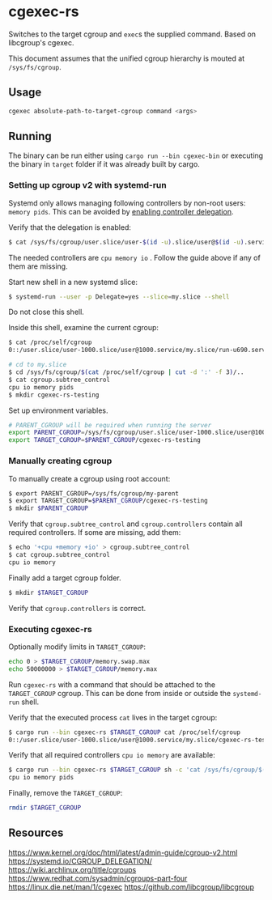 # cgexec-rs
Switches to the target cgroup and `exec`s the supplied command.
Based on libcgroup's cgexec.

This document assumes that the unified cgroup hierarchy is mouted at `/sys/fs/cgroup`.

## Usage
```sh
cgexec absolute-path-to-target-cgroup command <args>
```

## Running
The binary can be run either using `cargo run --bin cgexec-bin` or
executing the binary in `target` folder if it was already built by cargo.

### Setting up cgroup v2 with systemd-run
Systemd only allows managing following controllers by non-root users: `memory pids`.
This can be avoided by
[enabling controller delegation](https://rootlesscontaine.rs/getting-started/common/cgroup2/).

Verify that the delegation is enabled:
```sh
$ cat /sys/fs/cgroup/user.slice/user-$(id -u).slice/user@$(id -u).service/cgroup.controllers
```
The needed controllers are `cpu memory io` . Follow the guide above if any of them are missing.

Start new shell in a new systemd slice:
```sh
$ systemd-run --user -p Delegate=yes --slice=my.slice --shell
```
Do not close this shell.

Inside this shell, examine the current cgroup:
```sh
$ cat /proc/self/cgroup
0::/user.slice/user-1000.slice/user@1000.service/my.slice/run-u690.service

# cd to my.slice
$ cd /sys/fs/cgroup/$(cat /proc/self/cgroup | cut -d ':' -f 3)/..
$ cat cgroup.subtree_control
cpu io memory pids
$ mkdir cgexec-rs-testing
```
Set up environment variables.
```sh
# PARENT_CGROUP will be required when running the server
export PARENT_CGROUP=/sys/fs/cgroup/user.slice/user-1000.slice/user@1000.service/my.slice
export TARGET_CGROUP=$PARENT_CGROUP/cgexec-rs-testing
```

### Manually creating cgroup

To manually create a cgroup using root account:
```sh
$ export PARENT_CGROUP=/sys/fs/cgroup/my-parent
$ export TARGET_CGROUP=$PARENT_CGROUP/cgexec-rs-testing
$ mkdir $PARENT_CGROUP
```
Verify that `cgroup.subtree_control` and
`cgroup.controllers` contain all required controllers.
If some are missing, add them:
```sh
$ echo '+cpu +memory +io' > cgroup.subtree_control
$ cat cgroup.subtree_control
cpu io memory

```
Finally add a target cgroup folder.
```sh
$ mkdir $TARGET_CGROUP
```
Verify that `cgroup.controllers` is correct.

### Executing cgexec-rs
Optionally modify limits in `TARGET_CGROUP`:
```sh
echo 0 > $TARGET_CGROUP/memory.swap.max
echo 50000000 > $TARGET_CGROUP/memory.max
```

Run `cgexec-rs` with a command that should be attached to the `TARGET_CGROUP` cgroup. This can be done from inside or outside the `systemd-run` shell.

Verify that the executed process `cat` lives in the target cgroup:
```sh
$ cargo run --bin cgexec-rs $TARGET_CGROUP cat /proc/self/cgroup
0::/user.slice/user-1000.slice/user@1000.service/my.slice/cgexec-rs-testing
```
Verify that all required controllers `cpu io memory` are available:
```sh
$ cargo run --bin cgexec-rs $TARGET_CGROUP sh -c 'cat /sys/fs/cgroup/$(cat /proc/self/cgroup | cut -d ':' -f 3)/cgroup.controllers'
cpu io memory pids
```
Finally, remove the `TARGET_CGROUP`:
```sh
rmdir $TARGET_CGROUP
```


## Resources
https://www.kernel.org/doc/html/latest/admin-guide/cgroup-v2.html
https://systemd.io/CGROUP_DELEGATION/
https://wiki.archlinux.org/title/cgroups
https://www.redhat.com/sysadmin/cgroups-part-four
https://linux.die.net/man/1/cgexec
https://github.com/libcgroup/libcgroup
